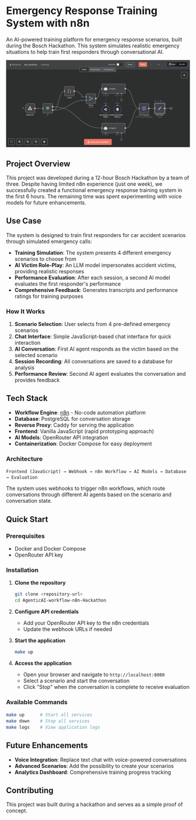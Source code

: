 # Emergency Response Training System with n8n

An AI-powered training platform for emergency response scenarios, built during the Bosch Hackathon. This system simulates realistic emergency situations to help train first responders through conversational AI.

![Workflow Overview](assets/n8n-workflow.png)

## Project Overview

This project was developed during a 12-hour Bosch Hackathon by a team of three. Despite having limited n8n experience (just one week), we successfully created a functional emergency response training system in the first 6 hours. The remaining time was spent experimenting with voice models for future enhancements.

## Use Case

The system is designed to train first responders for car accident scenarios through simulated emergency calls:

- **Training Simulation**: The system presents 4 different emergency scenarios to choose from
- **AI Victim Role-Play**: An LLM model impersonates accident victims, providing realistic responses
- **Performance Evaluation**: After each session, a second AI model evaluates the first responder's performance
- **Comprehensive Feedback**: Generates transcripts and performance ratings for training purposes

### How It Works

1. **Scenario Selection**: User selects from 4 pre-defined emergency scenarios
2. **Chat Interface**: Simple JavaScript-based chat interface for quick interaction
3. **AI Conversation**: First AI agent responds as the victim based on the selected scenario
4. **Session Recording**: All conversations are saved to a database for analysis
5. **Performance Review**: Second AI agent evaluates the conversation and provides feedback

## Tech Stack

- **Workflow Engine**: [n8n](https://n8n.io/) - No-code automation platform
- **Database**: PostgreSQL for conversation storage
- **Reverse Proxy**: Caddy for serving the application
- **Frontend**: Vanilla JavaScript (rapid prototyping approach)
- **AI Models**: OpenRouter API integration
- **Containerization**: Docker Compose for easy deployment

### Architecture

```
Frontend (JavaScript) → Webhook → n8n Workflow → AI Models → Database → Evaluation
```

The system uses webhooks to trigger n8n workflows, which route conversations through different AI agents based on the scenario and conversation state.

## Quick Start

### Prerequisites

- Docker and Docker Compose
- OpenRouter API key

### Installation

1. **Clone the repository**
   ```bash
   git clone <repository-url>
   cd AgenticAI-workflow-n8n-Hackathon
   ```

2. **Configure API credentials**
   - Add your OpenRouter API key to the n8n credentials
   - Update the webhook URLs if needed

3. **Start the application**
   ```bash
   make up
   ```

4. **Access the application**
   - Open your browser and navigate to `http://localhost:8080`
   - Select a scenario and start the conversation
   - Click "Stop" when the conversation is complete to receive evaluation

### Available Commands

```bash
make up      # Start all services
make down    # Stop all services
make logs    # View application logs
```

## Future Enhancements

- **Voice Integration**: Replace text chat with voice-powered conversations
- **Advanced Scenarios**: Add the possibility to create your scenarios
- **Analytics Dashboard**: Comprehensive training progress tracking

## Contributing

This project was built during a hackathon and serves as a simple proof of concept. 

